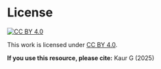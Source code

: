 # License
[![CC BY 4.0](https://i.creativecommons.org/l/by/4.0/88x31.png)](http://creativecommons.org/licenses/by/4.0/)

This work is licensed under [CC BY 4.0](http://creativecommons.org/licenses/by/4.0/). 

**If you use this resource, please cite:**
Kaur G (2025)
